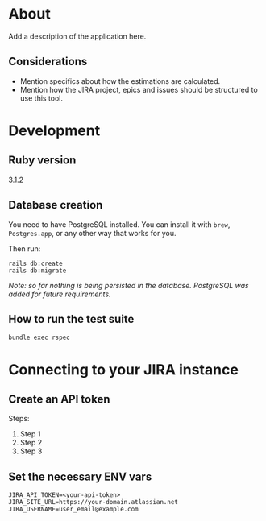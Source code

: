 # About

Add a description of the application here.

## Considerations
* Mention specifics about how the estimations are calculated.
* Mention how the JIRA project, epics and issues should be structured to use this tool.


# Development
## Ruby version
3.1.2

## Database creation
You need to have PostgreSQL installed. You can install it with `brew`, `Postgres.app`, or any other way that works for you.

Then run:

```
rails db:create
rails db:migrate
```

_Note: so far nothing is being persisted in the database. PostgreSQL was added for future requirements._

## How to run the test suite
```
bundle exec rspec
```


# Connecting to your JIRA instance

## Create an API token
Steps:
1. Step 1
2. Step 2
3. Step 3

## Set the necessary ENV vars
```
JIRA_API_TOKEN=<your-api-token>
JIRA_SITE_URL=https://your-domain.atlassian.net
JIRA_USERNAME=user_email@example.com
```
